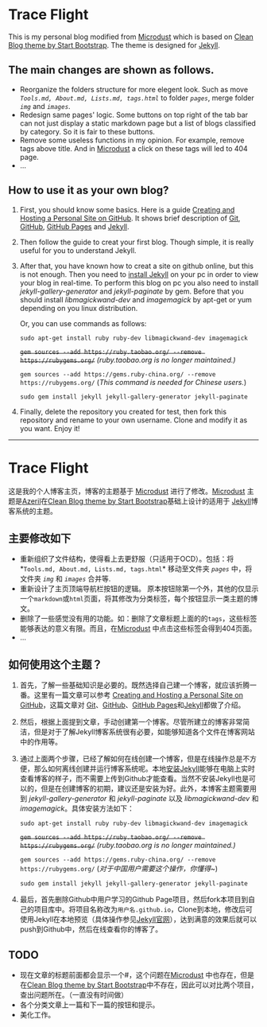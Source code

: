 # Trace Flight 

This is my personal blog modified from [Microdust](https://github.com/Azeril/azeril.github.io) which is based on  [Clean Blog theme by Start Bootstrap](https://github.com/BlackrockDigital/startbootstrap-clean-blog-jekyll). The theme is designed for [Jekyll](https://jekyllrb.com).

## The main changes are shown as follows.

* Reorganize the folders structure for more elegent look. Such as move *`Tools.md, About.md, Lists.md, tags.html`* to folder *`pages`*, merge folder *`img`* and *`images`*.
* Redesign same pages' logic. Some buttons on top right of the tab bar can not just display a static markdown page but a list of blogs classified by category. So it is fair to these buttons.
* Remove some useless functions in my opinion. For example, remove tags above title. And in [Microdust](https://github.com/Azeril/azeril.github.io) a click on these tags will led to 404 page.
* ...

## How to use it as your own blog?

1. First, you should know some basics. Here is a guide [Creating and Hosting a Personal Site on GitHub](http://jmcglone.com/guides/github-pages/). It shows brief description of [Git](https://git-scm.com), [GitHub](https://github.com), [GitHub Pages](https://pages.github.com/) and [Jekyll](https://jekyllrb.com).
2. Then follow the guide to creat your first blog. Though simple, it is really useful for you to understand Jekyll.
3. After that, you have known how to creat a site on github online, but this is not enough. Then you need to [install Jekyll](https://jekyllrb.com/docs/quickstart/) on your pc in order to view your blog in real-time. To perform this blog on pc you also need to install *jekyll-gallery-generator* and *jekyll-paginate* by gem. Before that you should install *libmagickwand-dev* and *imagemagick* by apt-get or yum depending on you linux distribution.

	Or, you can use commands as follows:

	`sudo apt-get install ruby ruby-dev libmagickwand-dev imagemagick`

	~~`gem sources --add https://ruby.taobao.org/ --remove https://rubygems.org/`~~ *(ruby.taobao.org is no longer maintained.)*
	
	`gem sources --add https://gems.ruby-china.org/ --remove https://rubygems.org/`
		(*This command is needed for Chinese users.*)

	`sudo gem install jekyll jekyll-gallery-generator jekyll-paginate`

4. Finally, delete the repository you created for test, then fork this repository and rename to your own username. Clone and modify it as you want. Enjoy it!

----------


# Trace Flight

这是我的个人博客主页，博客的主题基于 [Microdust](https://github.com/Azeril/azeril.github.io) 进行了修改。[Microdust](https://github.com/Azeril/azeril.github.io) 主题是[Azeril](https://github.com/Azeril)在[Clean Blog theme by Start Bootstrap](https://github.com/BlackrockDigital/startbootstrap-clean-blog-jekyll)基础上设计的适用于 [Jekyll](https://jekyllrb.com)博客系统的主题。

## 主要修改如下 ##

* 重新组织了文件结构，使得看上去更舒服（只适用于OCD）。包括：将*`Tools.md, About.md, Lists.md, tags.html`* 移动至文件夹 *`pages`* 中，将文件夹 *`img`* 和 *`images`* 合并等.
* 重新设计了主页顶端导航栏按钮的逻辑。 原本按钮除第一个外，其他的仅显示一个`markdown`或`html`页面，将其修改为分类标签，每个按钮显示一类主题的博文。
* 删除了一些感觉没有用的功能。如：删除了文章标题上面的的`tags`，这些标签能够表达的意义有限。而且，在[Microdust](https://github.com/Azeril/azeril.github.io) 中点击这些标签会得到404页面。
* ...

## 如何使用这个主题？ ##

1. 首先，了解一些基础知识是必要的。既然选择自己建一个博客，就应该折腾一番。这里有一篇文章可以参考 [Creating and Hosting a Personal Site on GitHub](http://jmcglone.com/guides/github-pages/)，这篇文章对 [Git](https://git-scm.com)、[GitHub](https://github.com)、[GitHub Pages](https://pages.github.com/)和[Jekyll](https://jekyllrb.com)都做了介绍。
2. 然后，根据上面提到文章，手动创建第一个博客。尽管所建立的博客非常简洁，但是对于了解Jekyll博客系统很有必要，如能够知道各个文件在博客网站中的作用等。
3. 通过上面两个步骤，已经了解如何在线创建一个博客，但是在线操作总是不方便，那么如何离线创建并运行博客系统呢。本地[安装Jekyll](https://jekyllrb.com/docs/quickstart/)能够在电脑上实时查看博客的样子，而不需要上传到Github才能查看。当然不安装Jekyll也是可以的，但是在创建博客的初期，建议还是安装为好。此外，本博客主题需要用到 *jekyll-gallery-generator* 和 *jekyll-paginate* 以及 *libmagickwand-dev* 和 *imagemagick*。具体安装方法如下：

	`sudo apt-get install ruby ruby-dev libmagickwand-dev imagemagick`

	~~`gem sources --add https://ruby.taobao.org/ --remove https://rubygems.org/`~~ *(ruby.taobao.org is no longer maintained.)*

	`gem sources --add https://gems.ruby-china.org/ --remove https://rubygems.org/`
		(*对于中国用户需要这个操作，你懂得~*)

	`sudo gem install jekyll jekyll-gallery-generator jekyll-paginate`

4. 最后，首先删除Github中用户学习的Github Page项目，然后fork本项目到自己的项目库中。将项目名称改为`用户名.github.io`，Clone到本地，修改后可使用Jekyll在本地预览（具体操作参见[Jekyll官网](https://jekyllrb.com/)），达到满意的效果后就可以push到Github中，然后在线查看你的博客了。

## TODO ##

* 现在文章的标题前面都会显示一个#，这个问题在[Microdust](https://github.com/Azeril/azeril.github.io) 中也存在，但是在[Clean Blog theme by Start Bootstrap](https://github.com/BlackrockDigital/startbootstrap-clean-blog-jekyll)中不存在，因此可以对比两个项目，查出问题所在。（一直没有时间做）
* 各个分类文章上一篇和下一篇的按钮和提示。
* 美化工作。
